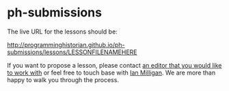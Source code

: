 # ph-submissions

The live URL for the lessons should be:

http://programminghistorian.github.io/ph-submissions/lessons/LESSONFILENAMEHERE

If you want to propose a lesson, please contact [an editor that you would like to work with](http://programminghistorian.org/project-team)  or feel free to touch base with [Ian Milligan](mailto:i2millig@uwaterloo.ca). We are more than happy to walk you through the process.
